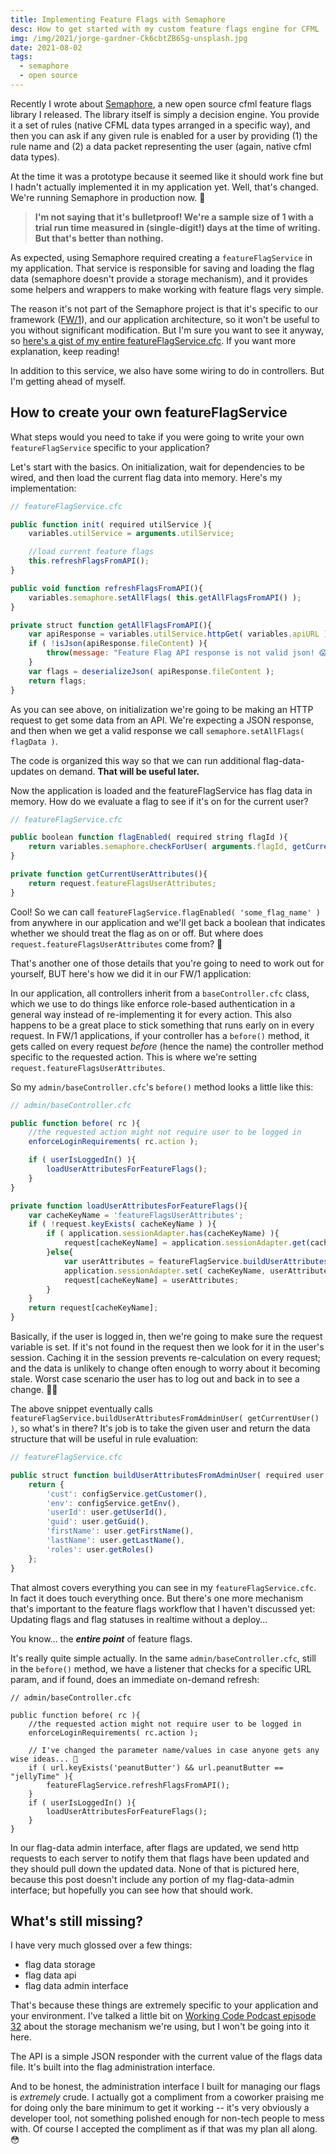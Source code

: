 ```yaml
---
title: Implementing Feature Flags with Semaphore
desc: How to get started with my custom feature flags engine for CFML
img: /img/2021/jorge-gardner-Ck6cbtZB6Sg-unsplash.jpg
date: 2021-08-02
tags:
  - semaphore
  - open source
---
```


Recently I wrote about [Semaphore][semaphore], a new open source cfml feature flags library I released. The library itself is simply a decision engine. You provide it a set of rules (native CFML data types arranged in a specific way), and then you can ask if any given rule is enabled for a user by providing (1) the rule name and (2) a data packet representing the user (again, native cfml data types).

At the time it was a prototype because it seemed like it should work fine but I hadn't actually implemented it in my application yet. Well, that's changed. We're running Semaphore in production now. 🥳

> **I'm not saying that it's bulletproof! We're a sample size of 1 with a trial run time measured in (single-digit!) days at the time of writing. But that's better than nothing.**

As expected, using Semaphore required creating a `featureFlagService` in my application. That service is responsible for saving and loading the flag data (semaphore doesn't provide a storage mechanism), and it provides some helpers and wrappers to make working with feature flags very simple.

The reason it's not part of the Semaphore project is that it's specific to our framework ([FW/1][fw1]), and our application architecture, so it won't be useful to you without significant modification. But I'm sure you want to see it anyway, so [here's a gist of my entire featureFlagService.cfc][featureflagservicegist]. If you want more explanation, keep reading!

In addition to this service, we also have some wiring to do in controllers. But I'm getting ahead of myself.

## How to create your own featureFlagService

What steps would you need to take if you were going to write your own `featureFlagService` specific to your application?

Let's start with the basics. On initialization, wait for dependencies to be wired, and then load the current flag data into memory. Here's my implementation:

```js
// featureFlagService.cfc

public function init( required utilService ){
	variables.utilService = arguments.utilService;

	//load current feature flags
	this.refreshFlagsFromAPI();
}

public void function refreshFlagsFromAPI(){
	variables.semaphore.setAllFlags( this.getAllFlagsFromAPI() );
}

private struct function getAllFlagsFromAPI(){
	var apiResponse = variables.utilService.httpGet( variables.apiURL );
	if ( !isJson(apiResponse.fileContent) ){
		throw(message: "Feature Flag API response is not valid json! 😱", detail: apiResponse.fileContent);
	}
	var flags = deserializeJson( apiResponse.fileContent );
	return flags;
}
```

As you can see above, on initialization we're going to be making an HTTP request to get some data from an API. We're expecting a JSON response, and then when we get a valid response we call `semaphore.setAllFlags( flagData )`.

The code is organized this way so that we can run additional flag-data-updates on demand. **That will be useful later.**

Now the application is loaded and the featureFlagService has flag data in memory. How do we evaluate a flag to see if it's on for the current user?

```js
// featureFlagService.cfc

public boolean function flagEnabled( required string flagId ){
	return variables.semaphore.checkForUser( arguments.flagId, getCurrentUserAttributes() );
}

private function getCurrentUserAttributes(){
	return request.featureFlagsUserAttributes;
}
```

Cool! So we can call `featureFlagService.flagEnabled( 'some_flag_name' )` from anywhere in our application and we'll get back a boolean that indicates whether we should treat the flag as on or off. But where does `request.featureFlagsUserAttributes` come from? 🤔

That's another one of those details that you're going to need to work out for yourself, BUT here's how we did it in our FW/1 application:

In our application, all controllers inherit from a `baseController.cfc` class, which we use to do things like enforce role-based authentication in a general way instead of re-implementing it for every action. This also happens to be a great place to stick something that runs early on in every request. In FW/1 applications, if your controller has a `before()` method, it gets called on every request _before_ (hence the name) the controller method specific to the requested action. This is where we're setting `request.featureFlagsUserAttributes`.

So my `admin/baseController.cfc`'s `before()` method looks a little like this:

```js
// admin/baseController.cfc

public function before( rc ){
	//the requested action might not require user to be logged in
	enforceLoginRequirements( rc.action );

	if ( userIsLoggedIn() ){
		loadUserAttributesForFeatureFlags();
	}
}

private function loadUserAttributesForFeatureFlags(){
	var cacheKeyName = 'featureFlagsUserAttributes';
	if ( !request.keyExists( cacheKeyName ) ){
		if ( application.sessionAdapter.has(cacheKeyName) ){
			request[cacheKeyName] = application.sessionAdapter.get(cacheKeyName);
		}else{
			var userAttributes = featureFlagService.buildUserAttributesFromAdminUser( getCurrentUser() );
			application.sessionAdapter.set( cacheKeyName, userAttributes );
			request[cacheKeyName] = userAttributes;
		}
	}
	return request[cacheKeyName];
}
```

Basically, if the user is logged in, then we're going to make sure the request variable is set. If it's not found in the request then we look for it in the user's session. Caching it in the session prevents re-calculation on every request; and the data is unlikely to change often enough to worry about it becoming stale. Worst case scenario the user has to log out and back in to see a change. 🤷‍♂️

The above snippet eventually calls `featureFlagService.buildUserAttributesFromAdminUser( getCurrentUser() )`, so what's in there? It's job is to take the given user and return the data structure that will be useful in rule evaluation:

```js
// featureFlagService.cfc

public struct function buildUserAttributesFromAdminUser( required user ){
	return {
		'cust': configService.getCustomer(),
		'env': configService.getEnv(),
		'userId': user.getUserId(),
		'guid': user.getGuid(),
		'firstName': user.getFirstName(),
		'lastName': user.getLastName(),
		'roles': user.getRoles()
	};
}
```

That almost covers everything you can see in my `featureFlagService.cfc`. In fact it does touch everything once. But there's one more mechanism that's important to the feature flags workflow that I haven't discussed yet: Updating flags and flag statuses in realtime without a deploy...

You know... the _**entire point**_ of feature flags.

It's really quite simple actually. In the same `admin/baseController.cfc`, still in the `before()` method, we have a listener that checks for a specific URL param, and if found, does an immediate on-demand refresh:

```js/6-9
// admin/baseController.cfc

public function before( rc ){
	//the requested action might not require user to be logged in
	enforceLoginRequirements( rc.action );

	// I've changed the parameter name/values in case anyone gets any wise ideas... 🤨
	if ( url.keyExists('peanutButter') && url.peanutButter == "jellyTime" ){
		featureFlagService.refreshFlagsFromAPI();
	}
	if ( userIsLoggedIn() ){
		loadUserAttributesForFeatureFlags();
	}
}
```

In our flag-data admin interface, after flags are updated, we send http requests to each server to notify them that flags have been updated and they should pull down the updated data. None of that is pictured here, because this post doesn't include any portion of my flag-data-admin interface; but hopefully you can see how that should work.

## What's still missing?

I have very much glossed over a few things:

- flag data storage
- flag data api
- flag data admin interface

That's because these things are extremely specific to your application and your environment. I've talked a little bit on [Working Code Podcast episode 32][wc32] about the storage mechanism we're using, but I won't be going into it here.

The API is a simple JSON responder with the current value of the flags data file. It's built into the flag administration interface.

And to be honest, the administration interface I built for managing our flags is _extremely_ crude. I actually got a compliment from a coworker praising me for doing only the bare minimum to get it working -- it's very obviously a developer tool, not something polished enough for non-tech people to mess with. Of course I accepted the compliment as if that was my plan all along. 😳

[semaphore]: /tags/semaphore/
[fw1]: https://framework-one.github.io/
[featureflagservicegist]: https://gist.github.com/atuttle/f695c8f27011ea2e7176e30f57d25a67
[wc32]: https://workingcode.dev/episodes/032-what-comes-after-senior-developer/
